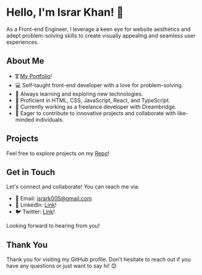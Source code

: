 # Hello, I'm Israr Khan! 👋

As a Front-end Engineer, I leverage a keen eye for website aesthetics and 
adept problem-solving skills to create visually appealing and seamless user experiences.

## About Me

- 🎖️ [My Portfolio](https://israr-portfolio.vercel.app/)!
- 💻 Self-taught front-end developer with a love for problem-solving.
- 🌱 Always learning and exploring new technologies.
- 🔧 Proficient in HTML, CSS, JavaScript, React, and TypeScript.
- 💼 Currently working as a freelance developer with Dreambridge.
- 🚀 Eager to contribute to innovative projects and collaborate with like-minded individuals.
   

## Projects

Feel free to explore projects on my [Repo](https://github.com/isrark005?tab=repositories)!

## Get in Touch

Let's connect and collaborate! You can reach me via:

- 📧 Email: isrark005@gmail.com
- 💬 LinkedIn: [Link](https://www.linkedin.com/in/israr-khan-a8824ba4/)!
- 🐦 Twitter: [Link](https://twitter.com/isrark005)!

Looking forward to hearing from you!

## Thank You

Thank you for visiting my GitHub profile. Don't hesitate to reach out if you have any questions or just want to say hi! 😊
